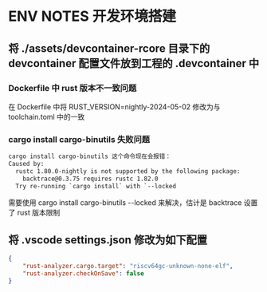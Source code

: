 # ENV NOTES 开发环境搭建

## 将 ./assets/devcontainer-rcore 目录下的 devcontainer 配置文件放到工程的 .devcontainer 中

### Dockerfile 中 rust 版本不一致问题

在 Dockerfile 中将 RUST_VERSION=nightly-2024-05-02 修改为与 toolchain.toml 中的一致

### cargo install cargo-binutils 失败问题

```sh
cargo install cargo-binutils 这个命令现在会报错：
Caused by:
  rustc 1.80.0-nightly is not supported by the following package:
    backtrace@0.3.75 requires rustc 1.82.0
  Try re-running `cargo install` with `--locked
```

需要使用 cargo install cargo-binutils --locked 来解决，估计是 backtrace 设置了 rust 版本限制

## 将 .vscode settings.json 修改为如下配置

```json
{
    "rust-analyzer.cargo.target": "riscv64gc-unknown-none-elf",
    "rust-analyzer.checkOnSave": false
}
```

